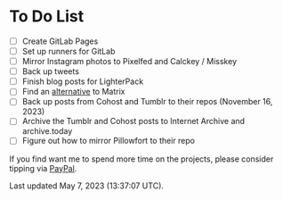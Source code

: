 # To Do List
- [ ]  Create GitLab Pages
  - [ ] Set up runners for GitLab 
- [ ]  Mirror Instagram photos to Pixelfed and Calckey / Misskey
- [ ] Back up tweets
- [ ] Finish blog posts for LighterPack
- [ ] Find an [alternative](https://chaos.social/@scy/110321162229302299) to Matrix
- [ ] Back up posts from Cohost and Tumblr to their repos (November 16, 2023)
- [ ] Archive the Tumblr and Cohost posts to Internet Archive and archive.today
- [ ] Figure out how to mirror Pillowfort to their repo

If you find want me to spend more time on the projects, please consider tipping via [PayPal](https://paypal.me/bglamours).

Last updated May 7, 2023 (13:37:07 UTC).
